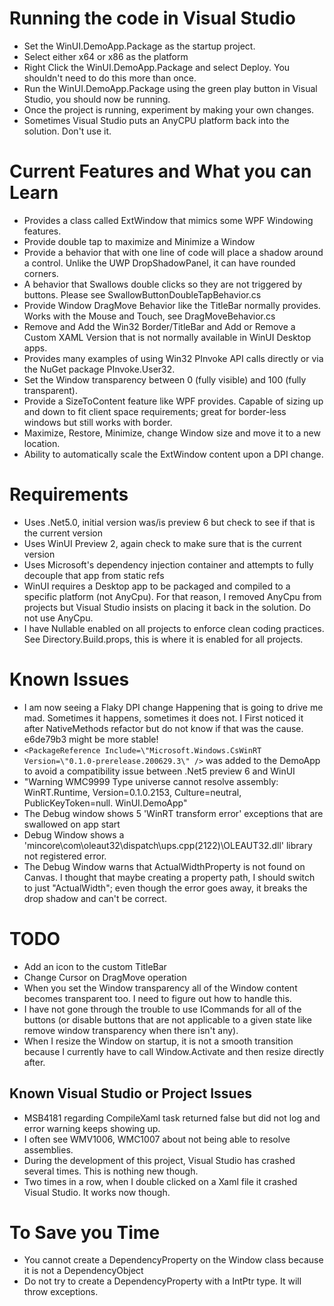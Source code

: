 # Running the code in Visual Studio
* Set the WinUI.DemoApp.Package as the startup project.
* Select either x64 or x86 as the platform
* Right Click the WinUI.DemoApp.Package and select Deploy.  You shouldn't need to do this more than once.
* Run the WinUI.DemoApp.Package using the green play button in Visual Studio, you should now be running.
* Once the project is running, experiment by making your own changes.
* Sometimes Visual Studio puts an AnyCPU platform back into the solution.  Don't use it.

# Current Features and What you can Learn
* Provides a class called ExtWindow that mimics some WPF Windowing features.
* Provide double tap to maximize and Minimize a Window
* Provide a behavior that with one line of code will place a shadow around a control.  Unlike the UWP DropShadowPanel, it can have rounded corners.
* A behavior that Swallows double clicks so they are not triggered by buttons. Please see SwallowButtonDoubleTapBehavior.cs
* Provide Window DragMove Behavior like the TitleBar normally provides.  Works with the Mouse and Touch, see DragMoveBehavior.cs
* Remove and Add the Win32 Border/TitleBar and Add or Remove a Custom XAML Version that is not normally available in WinUI Desktop apps.
* Provides many examples of using Win32 PInvoke API calls directly or via the NuGet package PInvoke.User32.
* Set the Window transparency between 0 (fully visible) and 100 (fully transparent).
* Provide a SizeToContent feature like WPF provides.  Capable of sizing up and down to fit client space requirements; great for border-less windows but still works with border.
* Maximize, Restore, Minimize, change Window size and move it to a new location.
* Ability to automatically scale the ExtWindow content upon a DPI change.

# Requirements
* Uses .Net5.0, initial version was/is preview 6 but check to see if that is the current version
* Uses WinUI Preview 2, again check to make sure that is the current version
* Uses Microsoft's dependency injection container and attempts to fully decouple that app from static refs
* WinUI requires a Desktop app to be packaged and compiled to a specific platform (not AnyCpu). For that reason, I removed AnyCpu from projects but Visual Studio insists on placing it back in the solution.  Do not use AnyCpu.
* I have Nullable enabled on all projects to enforce clean coding practices.  See Directory.Build.props, this is where it is enabled for all projects.

# Known Issues
* I am now seeing a Flaky DPI change Happening that is going to drive me mad.  Sometimes it happens, sometimes it does not.  I First noticed it after NativeMethods refactor but do not know if that was the cause. e6de79b3 might be more stable!
* `<PackageReference Include=\"Microsoft.Windows.CsWinRT Version=\"0.1.0-prerelease.200629.3\" />` was added to the DemoApp to avoid a compatibility issue between .Net5 preview 6 and WinUI
* "Warning	WMC9999	Type universe cannot resolve assembly: WinRT.Runtime, Version=0.1.0.2153, Culture=neutral, PublicKeyToken=null.	WinUI.DemoApp"
* The Debug window shows 5 'WinRT transform error' exceptions that are swallowed on app start
* Debug Window shows a 'mincore\com\oleaut32\dispatch\ups.cpp(2122)\OLEAUT32.dll' library not registered error.
* The Debug Window warns that ActualWidthProperty is not found on Canvas.  I thought that maybe creating a property path, I should switch to just "ActualWidth"; even though the error goes away, it breaks the drop shadow and can't be correct.

# TODO
* Add an icon to the custom TitleBar
* Change Cursor on DragMove operation
* When you set the Window transparency all of the Window content becomes transparent too.  I need to figure out how to handle this.
* I have not gone through the trouble to use ICommands for all of the buttons (or disable buttons that are not applicable to a given state like remove window transparency when there isn't any).
* When I resize the Window on startup, it is not a smooth transition because I currently have to call Window.Activate and then resize directly after.

## Known Visual Studio or Project Issues
* MSB4181 regarding CompileXaml task returned false but did not log and error warning keeps showing up.
* I often see WMV1006, WMC1007 about not being able to resolve assemblies.
* During the development of this project, Visual Studio has crashed several times.  This is nothing new though.
* Two times in a row, when I double clicked on a Xaml file it crashed Visual Studio.  It works now though.

# To Save you Time
* You cannot create a DependencyProperty on the Window class because it is not a DependencyObject
* Do not try to create a DependencyProperty with a IntPtr type.  It will throw exceptions.